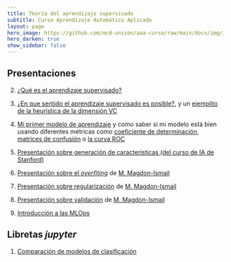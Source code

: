 ```yaml
---
title: Teoría del aprendizaje supervisado 
subtitle: Curso Aprendizaje Automático Aplicado
layout: page
hero_image: https://github.com/mcd-unison/aaa-curso/raw/main/docs/img/intro-banner.jpeg
hero_darken: true
show_sidebar: false
---
```



## Presentaciones

2. [¿Qué es el aprendizaje supervisado?](https://github.com/mcd-unison/aaa-curso/raw/main/slides/intro-supervisado.pdf)

3. [¿En que sentido el aprendizaje supervisado es posible?](https://github.com/mcd-unison/aaa-curso/raw/main/slides/generalizacion.pdf), y un [ejemplito de la heurística de la dimensión VC](https://github.com/mcd-unison/aaa-curso/blob/main/ejemplos/evolucion_dvc.ipynb)

4. [Mi primer modelo de aprendizaje](https://github.com/mcd-unison/aaa-curso/raw/main/slides/ejemplo_modelo.pdf) y como saber si mi modelo está bien usando diferentes métricas como [coeficiente de determinación](https://en.wikipedia.org/wiki/Coefficient_of_determination), [matrices de confusión](https://en.wikipedia.org/wiki/Confusion_matrix) o [la curva ROC](https://en.wikipedia.org/wiki/Receiver_operating_characteristic)

5. [Presentación sobre generación de características (del curso de IA de Stanford)](https://github.com/IA-UNISON/material/raw/master/presentaciones/non-linear-features.pdf)

6. [Presentación sobre el *overfiting*](http://www.cs.rpi.edu/~magdon/courses/LFD-Slides/SlidesLect11.pdf) de [M. Magdon-Ismail](http://www.cs.rpi.edu/~magdon/)

7. [Presentación sobre regularización](http://www.cs.rpi.edu/~magdon/courses/LFD-Slides/SlidesLect12.pdf) de [M. Magdon-Ismail](http://www.cs.rpi.edu/~magdon/)

8. [Presentación sobre validación](http://www.cs.rpi.edu/~magdon/courses/LFD-Slides/SlidesLect13.pdf) de [M. Magdon-Ismail](http://www.cs.rpi.edu/~magdon/)

9.  [Introducción a las MLOps](https://github.com/mcd-unison/aaa-curso/raw/main/slides/MLOps-intro.pdf)


## Libretas *jupyter*

1. [Comparación de modelos de clasificación](https://colab.research.google.com/github/mcd-unison/aaa-curso/blob/main/ejemplos/plot_classifier_comparison.ipynb)



